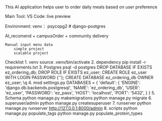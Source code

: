 This AI application helps user to order daily meals based on user preference

Main Tool:
    VS Code:
        live preview


Environment:
    venv：
        psycopg2 # django-postgres



AI_recomend + campusOrder + community delivery

    Manual input menu data
        simple project
        scalable project


Checklist
    1. venv
        source .venv/bin/activate
    2. dependency
        pip install -r requirements.txt
    3. Postgres
        psql -d postgres
        DROP DATABASE IF EXISTS ez_ordering_db;
        DROP ROLE IF EXISTS ez_user;
        CREATE ROLE ez_user WITH LOGIN PASSWORD {''};
        CREATE DATABASE ez_ordering_db OWNER ez_user;
        \q
    4. mod settings.py
        DATABASES = {
            'default': {
                'ENGINE': 'django.db.backends.postgresql',
                'NAME': 'ez_ordering_db',
                'USER': 'ez_user',
                'PASSWORD': 'ez_pass',
                'HOST': 'localhost',
                'PORT': '5432',
            }
        }
    5. Schema
        python manage.py makemigrations
        python manage.py migrate
    6. superuser/admin
        python manage.py createsuperuser
    7. runserver
        python manage.py runserver
        http://127.0.0.1:8000/admin
    8. scripts
        python manage.py populate_tags
        python manage.py populate_protein_types
